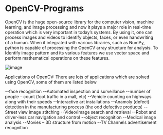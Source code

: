 # OpenCV-Programs

OpenCV is the huge open-source library for the computer vision, machine learning, and image processing and now it plays a major role in real-time operation which is very important in today’s systems. By using it, one can process images and videos to identify objects, faces, or even handwriting of a human. When it integrated with various libraries, such as NumPy, python is capable of processing the OpenCV array structure for analysis. To Identify image pattern and its various features we use vector space and perform mathematical operations on these features. 

![image](https://user-images.githubusercontent.com/90493668/150405258-d013a2a8-af85-418e-bdbe-c4c0118dca4c.png)

Applications of OpenCV: There are lots of applications which are solved using OpenCV, some of them are listed below 

--face recognition
--Automated inspection and surveillance
--number of people – count (foot traffic in a mall, etc)
--Vehicle counting on highways along with their speeds
--Interactive art installations
--Anamoly (defect) detection in the manufacturing process (the odd defective products)
--Street view image stitching
--Video/image search and retrieval
--Robot and driver-less car navigation and control
--object recognition
--Medical image analysis
--Movies – 3D structure from motion
--TV Channels advertisement recognition
